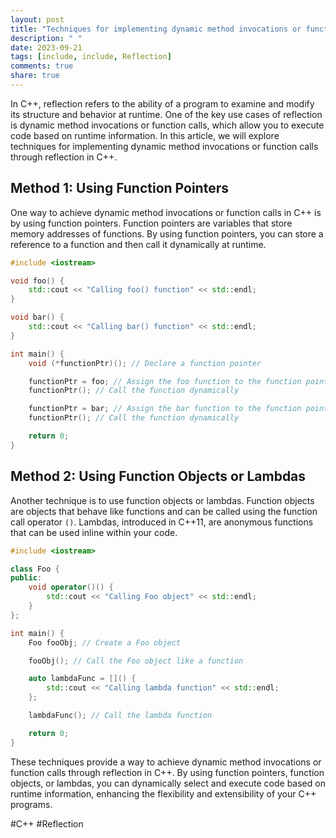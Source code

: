 ```yaml
---
layout: post
title: "Techniques for implementing dynamic method invocations or function calls through reflection in C++."
description: " "
date: 2023-09-21
tags: [include, include, Reflection]
comments: true
share: true
---
```


In C++, reflection refers to the ability of a program to examine and modify its structure and behavior at runtime. One of the key use cases of reflection is dynamic method invocations or function calls, which allow you to execute code based on runtime information. In this article, we will explore techniques for implementing dynamic method invocations or function calls through reflection in C++.

## Method 1: Using Function Pointers

One way to achieve dynamic method invocations or function calls in C++ is by using function pointers. Function pointers are variables that store memory addresses of functions. By using function pointers, you can store a reference to a function and then call it dynamically at runtime.

```c++
#include <iostream>

void foo() {
    std::cout << "Calling foo() function" << std::endl;
}

void bar() {
    std::cout << "Calling bar() function" << std::endl;
}

int main() {
    void (*functionPtr)(); // Declare a function pointer

    functionPtr = foo; // Assign the foo function to the function pointer
    functionPtr(); // Call the function dynamically

    functionPtr = bar; // Assign the bar function to the function pointer
    functionPtr(); // Call the function dynamically

    return 0;
}
```

## Method 2: Using Function Objects or Lambdas

Another technique is to use function objects or lambdas. Function objects are objects that behave like functions and can be called using the function call operator `()`. Lambdas, introduced in C++11, are anonymous functions that can be used inline within your code.

```c++
#include <iostream>

class Foo {
public:
    void operator()() {
        std::cout << "Calling Foo object" << std::endl;
    }
};

int main() {
    Foo fooObj; // Create a Foo object

    fooObj(); // Call the Foo object like a function

    auto lambdaFunc = []() {
        std::cout << "Calling lambda function" << std::endl;
    };

    lambdaFunc(); // Call the lambda function

    return 0;
}
```

These techniques provide a way to achieve dynamic method invocations or function calls through reflection in C++. By using function pointers, function objects, or lambdas, you can dynamically select and execute code based on runtime information, enhancing the flexibility and extensibility of your C++ programs.

#C++ #Reflection